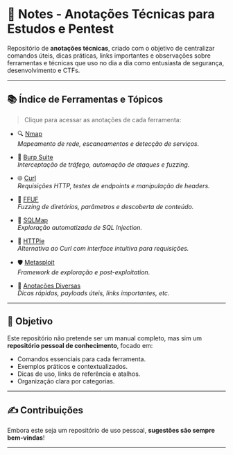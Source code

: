 # 🧠 Notes - Anotações Técnicas para Estudos e Pentest

Repositório de **anotações técnicas**, criado com o objetivo de centralizar comandos úteis, dicas práticas, links importantes e observações sobre ferramentas e técnicas que uso no dia a dia como entusiasta de segurança, desenvolvimento e CTFs.

---

## 📚 Índice de Ferramentas e Tópicos

> Clique para acessar as anotações de cada ferramenta:

- 🔍 [Nmap](./nmap/README.md)  
  *Mapeamento de rede, escaneamentos e detecção de serviços.*

- 🐞 [Burp Suite](./burp/README.md)  
  *Interceptação de tráfego, automação de ataques e fuzzing.*

- 🌐 [Curl](./curl/README.md)  
  *Requisições HTTP, testes de endpoints e manipulação de headers.*

- 🦾 [FFUF](./ffuf/README.md)  
  *Fuzzing de diretórios, parâmetros e descoberta de conteúdo.*

- 💉 [SQLMap](./sqlmap/README.md)  
  *Exploração automatizada de SQL Injection.*

- 📂 [HTTPie](./httpie/README.md)  
  *Alternativa ao Curl com interface intuitiva para requisições.*

- 🛡️ [Metasploit](./metasploit/README.md)  
  *Framework de exploração e post-exploitation.*

- 📎 [Anotações Diversas](./extra/README.md)  
  *Dicas rápidas, payloads úteis, links importantes, etc.*

---

## 🎯 Objetivo

Este repositório não pretende ser um manual completo, mas sim um **repositório pessoal de conhecimento**, focado em:

- Comandos essenciais para cada ferramenta.
- Exemplos práticos e contextualizados.
- Dicas de uso, links de referência e atalhos.
- Organização clara por categorias.

---

## ✍️ Contribuições

Embora este seja um repositório de uso pessoal, **sugestões são sempre bem-vindas**!  

---


